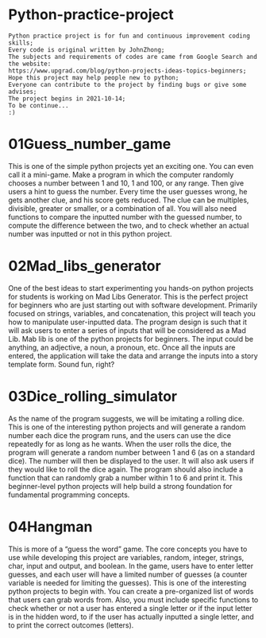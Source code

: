# Python-practice-project
    Python practice project is for fun and continuous improvement coding skills;
    Every code is original written by JohnZhong;
    The subjects and requirements of codes are came from Google Search and the website:
    https://www.upgrad.com/blog/python-projects-ideas-topics-beginners; 
    Hope this project may help people new to python;
    Everyone can contribute to the project by finding bugs or give some advises;
    The project begins in 2021-10-14;
    To be continue... 
    :)
# 01Guess_number_game
   This is one of the simple python projects yet an exciting one. You can even call 
   it a mini-game. Make a program in which the computer randomly chooses a number 
   between 1 and 10, 1 and 100, or any range. Then give users a hint to guess the number. 
   Every time the user guesses wrong, he gets another clue, and his score gets reduced. 
   The clue can be multiples, divisible, greater or smaller, or a combination of all.
   You will also need functions to compare the inputted number with the guessed number, 
   to compute the difference between the two, and to check whether an actual number was 
   inputted or not in this python project.
# 02Mad_libs_generator
   One of the best ideas to start experimenting you hands-on python projects for students 
   is working on Mad Libs Generator. This is the perfect project for beginners who are just 
   starting out with software development. Primarily focused on strings, variables, and concatenation, 
   this project will teach you how to manipulate user-inputted data. The program design is such 
   that it will ask users to enter a series of inputs that will be considered as a Mad Lib. Mab lib 
   is one of the python projects for beginners.
   The input could be anything, an adjective, a noun, a pronoun, etc. Once all the inputs are entered, 
   the application will take the data and arrange the inputs into a story template form. Sound fun, right?
# 03Dice_rolling_simulator
   As the name of the program suggests, we will be imitating a rolling dice. This is one of the interesting
   python projects and will generate a random number each dice the program runs, and the users can use 
   the dice repeatedly for as long as he wants. When the user rolls the dice, the program will generate 
   a random number between 1 and 6 (as on a standard dice).
   The number will then be displayed to the user. It will also ask users if they would like to roll the 
   dice again. The program should also include a function that can randomly grab a number within 1 to 6 
   and print it. This beginner-level python projects will help build a strong foundation for fundamental 
   programming concepts. 
# 04Hangman
   This is more of a “guess the word” game. The core concepts you have to use while developing this project 
   are variables, random, integer, strings, char, input and output, and boolean. In the game, users have to 
   enter letter guesses, and each user will have a limited number of guesses (a counter variable is needed 
   for limiting the guesses). This is one of the interesting python projects to begin with. 
   You can create a pre-organized list of words that users can grab words from. Also, you must include 
   specific functions to check whether or not a user has entered a single letter or if the input letter is in 
   the hidden word, to if the user has actually inputted a single letter, and to print the correct outcomes (letters).